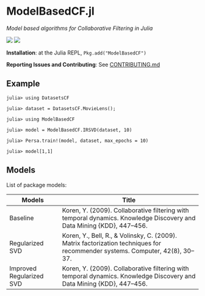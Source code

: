 # ModelBasedCF.jl

*Model based algorithms for Collaborative Filtering in Julia*

[![][ci-img]][ci-url]
[![][codecov-img]][codecov-url]

**Installation**: at the Julia REPL, `Pkg.add("ModelBasedCF")`

**Reporting Issues and Contributing**: See [CONTRIBUTING.md](CONTRIBUTING.md)

## Example

```
julia> using DatasetsCF

julia> dataset = DatasetsCF.MovieLens();

julia> using ModelBasedCF

julia> model = ModelBasedCF.IRSVD(dataset, 10)

julia> Persa.train!(model, dataset, max_epochs = 10)

julia> model[1,1]
```

## Models

List of package models:

Models      | Title
-------------|------------------------------------------------------------------------
Baseline  | Koren, Y. (2009). Collaborative filtering with temporal dynamics. Knowledge Discovery and Data Mining {KDD}, 447–456.
Regularized SVD    | Koren, Y., Bell, R., & Volinsky, C. (2009). Matrix factorization techniques for recommender systems. Computer, 42(8), 30–37.
Improved Regularized SVD   | Koren, Y. (2009). Collaborative filtering with temporal dynamics. Knowledge Discovery and Data Mining {KDD}, 447–456.


[ci-img]: https://img.shields.io/github/workflow/status/JuliaRecsys/ModelBasedCF.jl/CI?style=flat-square
[ci-url]: https://github.com/JuliaRecsys/ModelBasedCF.jl/actions

[codecov-img]: https://img.shields.io/codecov/c/github/JuliaRecsys/ModelBasedCF.jl?style=flat-square
[codecov-url]: https://codecov.io/gh/JuliaRecsys/ModelBasedCF.jl

[issues-url]: https://github.com/JuliaRecsys/ModelBasedCF.jl/issues
